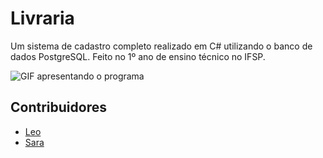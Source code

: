 # Livraria

Um sistema de cadastro completo realizado em C# utilizando o banco de dados PostgreSQL.
Feito no 1º ano de ensino técnico no IFSP.

<img src="https://www.dropbox.com/scl/fi/6jql4u0n8k24jdkdenopd/ApresentacaoLivrariaSalerGif.gif?rlkey=tjz9ydm8gh3rsixmqb29ljava&raw=1" alt="GIF apresentando o programa"/>

## Contribuidores

- [Leo](https://github.com/oproprioleonardo)
- [Sara](https://github.com/sss-sara)
